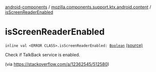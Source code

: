 [android-components](../index.md) / [mozilla.components.support.ktx.android.content](index.md) / [isScreenReaderEnabled](./is-screen-reader-enabled.md)

# isScreenReaderEnabled

`inline val <ERROR CLASS>.isScreenReaderEnabled: `[`Boolean`](https://kotlinlang.org/api/latest/jvm/stdlib/kotlin/-boolean/index.html) [(source)](https://github.com/mozilla-mobile/android-components/blob/master/components/support/ktx/src/main/java/mozilla/components/support/ktx/android/content/Context.kt#L211)

Check if TalkBack service is enabled.

(via https://stackoverflow.com/a/12362545/512580)

